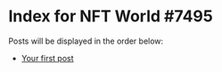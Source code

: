 # Index for NFT World #7495
Posts will be displayed in the order below:

- [Your first post](./001-first.md)

